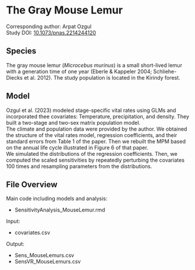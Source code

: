 
# The Gray Mouse Lemur

Corresponding author: Arpat Ozgul  
Study DOI: [10.1073/pnas.2214244120](https://www.pnas.org/doi/10.1073/pnas.2214244120)

## Species

The gray mouse lemur (_Microcebus murinus_) is a small short-lived lemur with a generation time of one year (Eberle & Kappeler 2004; Schliehe-Diecks et al. 2012). The study population is located in the Kirindy forest.

## Model

Ozgul et al. (2023) modeled stage-specific vital rates using GLMs and incorporated thee covariates: Temperature, precipitation, and density. They built a two-stage and two-sex matrix population model.  
The climate and population data were provided by the author. We obtained the structure of the vital rates model, regression coefficients, and their standard errors from Table 1 of the paper. Then we rebuilt the MPM based on the annual life cycle illustrated in Figure 6 of that paper.  
We simulated the distributions of the regression coefficients. Then, we computed the scaled sensitivities by repeatedly perturbing the covariates 100 times and resampling parameters from the distributions. 

## File Overview

Main code including models and analysis:
- SensitivityAnalysis_MouseLemur.rmd

Input:
- covariates.csv

Output:
- Sens_MouseLemurs.csv
- SensVR_MouseLemurs.csv
